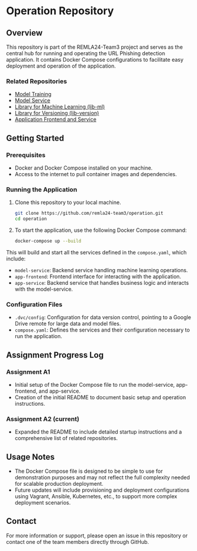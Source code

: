 # Operation Repository

## Overview

This repository is part of the REMLA24-Team3 project and serves as the central hub for running and operating the URL Phishing detection application. It contains Docker Compose configurations to facilitate easy deployment and operation of the application.

### Related Repositories

- [Model Training](https://github.com/remla24-team3/model-training)
- [Model Service](https://github.com/remla24-team3/model-service)
- [Library for Machine Learning (lib-ml)](https://github.com/remla24-team3/lib-ml)
- [Library for Versioning (lib-version)](https://github.com/remla24-team3/lib-version)
- [Application Frontend and Service](https://github.com/remla24-team3/app)

## Getting Started

### Prerequisites

- Docker and Docker Compose installed on your machine.
- Access to the internet to pull container images and dependencies.

### Running the Application

1. Clone this repository to your local machine.
   ```bash
   git clone https://github.com/remla24-team3/operation.git
   cd operation
   ```
2. To start the application, use the following Docker Compose command:
   ```bash
   docker-compose up --build
   ```

This will build and start all the services defined in the `compose.yaml`, which include:

- `model-service`: Backend service handling machine learning operations.
- `app-frontend`: Frontend interface for interacting with the application.
- `app-service`: Backend service that handles business logic and interacts with the model-service.

### Configuration Files

- `.dvc/config`: Configuration for data version control, pointing to a Google Drive remote for large data and model files.
- `compose.yaml`: Defines the services and their configuration necessary to run the application.

## Assignment Progress Log

### Assignment A1
- Initial setup of the Docker Compose file to run the model-service, app-frontend, and app-service.
- Creation of the initial README to document basic setup and operation instructions.

### Assignment A2 (current)
- Expanded the README to include detailed startup instructions and a comprehensive list of related repositories.

## Usage Notes

- The Docker Compose file is designed to be simple to use for demonstration purposes and may not reflect the full complexity needed for scalable production deployment.
- Future updates will include provisioning and deployment configurations using Vagrant, Ansible, Kubernetes, etc., to support more complex deployment scenarios.

## Contact

For more information or support, please open an issue in this repository or contact one of the team members directly through GitHub.
